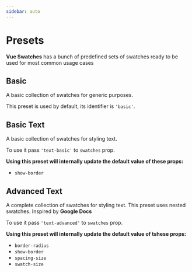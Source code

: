 ```yaml
---
sidebar: auto
---
```


# Presets

**Vue Swatches** has a bunch of predefined sets of swatches ready to be used for most common usage cases

## Basic

A basic collection of swatches for generic purposes.

This preset is used by default, its identifier is `'basic'`.

<div style="max-width: 240px;">
  <v-swatches swatches="basic" inline />
</div>

## Basic Text

A basic collection of swatches for styling text.

To use it pass `'text-basic'` to `swatches` prop.

<v-swatches swatches="text-basic" inline />

**Using this preset will internally update the default value of these props:**

- `show-border`

## Advanced Text

A complete collection of swatches for styling text. This preset uses nested swatches. Inspired by **Google Docs**

To use it pass `'text-advanced'` to `swatches` prop.

<v-swatches swatches="text-advanced" inline />

**Using this preset will internally update the default value of tshese props:**

- `border-radius`
- `show-border`
- `spacing-size`
- `swatch-size`
